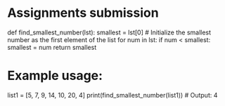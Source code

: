 # Assignments submission
def find_smallest_number(lst):
    smallest = lst[0] # Initialize the smallest number as the first element of the list
    for num in lst:
        if num < smallest:
            smallest = num
    return smallest

# Example usage:
list1 = [5, 7, 9, 14, 10, 20, 4]
print(find_smallest_number(list1)) # Output: 4
